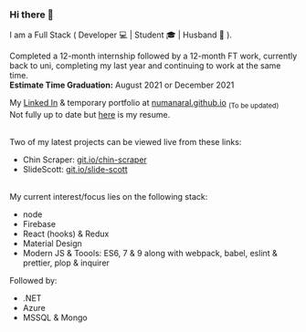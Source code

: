 ### Hi there 👋
I am a Full Stack ( Developer 💻 | Student 🎓 | Husband 💍 ).  
  
Completed a 12-month internship followed by a 12-month FT work, currently back to uni, completing my last year and continuing to work at the same time.  
**Estimate Time Graduation:** August 2021 or December 2021

My [Linked In](https://www.linkedin.com/in/numanaral/) & temporary portfolio at [numanaral.github.io](https://numanaral.github.io/?ref=github) <sub>(To be updated)</sub>  
Not fully up to date but [here](https://drive.google.com/file/d/1LJnFmgMGGjY0w8M7fK5Ar6jyuPrv9l-v/view?usp=sharing) is my resume.

&nbsp;  
Two of my latest projects can be viewed live from these links:
- Chin Scraper: [git.io/chin-scraper](https://git.io/chin-scraper)
- SlideScott: [git.io/slide-scott](https://git.io/slide-scott)

&nbsp;  
My current interest/focus lies on the following stack:
- node
- Firebase
- React (hooks) & Redux
- Material Design
- Modern JS & Toools: ES6, 7 & 9 along with webpack, babel, eslint & prettier, plop & inquirer

Followed by:
- .NET
- Azure
- MSSQL & Mongo 

<!--
**numanaral/numanaral** is a ✨ _special_ ✨ repository because its `README.md` (this file) appears on your GitHub profile.

Here are some ideas to get you started:

- 🔭 I’m currently working on ...
- 🌱 I’m currently learning ...
- 👯 I’m looking to collaborate on ...
- 🤔 I’m looking for help with ...
- 💬 Ask me about ...
- 📫 How to reach me: ...
- 😄 Pronouns: ...
- ⚡ Fun fact: ...
-->
